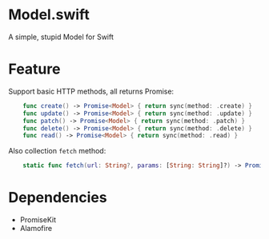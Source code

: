 # Model.swift
A simple, stupid Model for Swift

# Feature

Support basic HTTP methods, all returns Promise:

```swift
    func create() -> Promise<Model> { return sync(method: .create) }
    func update() -> Promise<Model> { return sync(method: .update) }
    func patch() -> Promise<Model> { return sync(method: .patch) }
    func delete() -> Promise<Model> { return sync(method: .delete) }
    func read() -> Promise<Model> { return sync(method: .read) }
```

Also collection `fetch` method:

```swift
    static func fetch(url: String?, params: [String: String]?) -> Promise<[Model]> {
```

# Dependencies
- PromiseKit
- Alamofire
